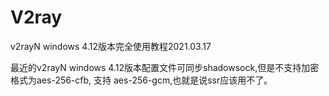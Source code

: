 # V2ray
v2rayN windows 4.12版本完全使用教程2021.03.17

最近的v2rayN windows 4.12版本配置文件可同步shadowsock,但是不支持加密格式为aes-256-cfb, 支持 aes-256-gcm,也就是说ssr应该用不了。
